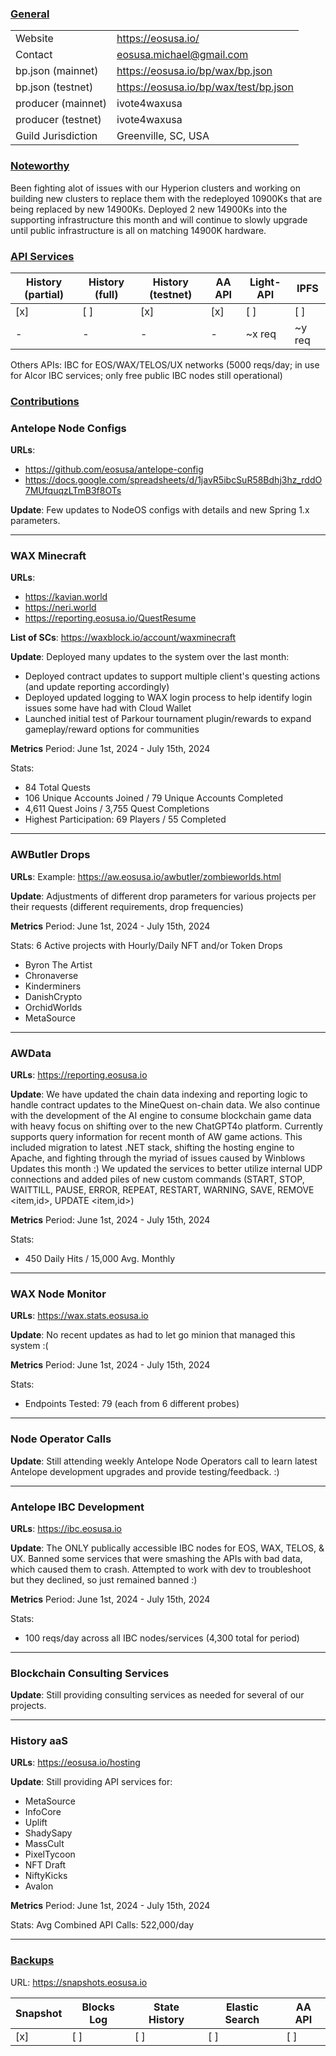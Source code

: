 ### <ins>General</ins>

|  |  |
| --- | --- |
| Website | https://eosusa.io/ |
| Contact | eosusa.michael@gmail.com |
| bp.json (mainnet) | https://eosusa.io/bp/wax/bp.json |
| bp.json (testnet) | https://eosusa.io/bp/wax/test/bp.json |
| producer (mainnet) | ivote4waxusa |
| producer (testnet) | ivote4waxusa |
| Guild Jurisdiction | Greenville, SC, USA |

### <ins>Noteworthy</ins>
Been fighting alot of issues with our Hyperion clusters and working on building new clusters to replace them with the redeployed 10900Ks that are being replaced by new 14900Ks.  Deployed 2 new 14900Ks into the supporting infrastructure this month and will continue to slowly upgrade until public infrastructure is all on matching 14900K hardware.

### <ins>API Services</ins>

| History (partial) | History (full) | History (testnet) | AA API | Light-API  | IPFS |
|--------|--------|--------|--------|--------|--------|
| [x] | [ ] | [x] | [x] | [ ] | [ ] |  [ ] |
| - | - | - | - | ~x req |  ~y req |

Others APIs: IBC for EOS/WAX/TELOS/UX networks (5000 reqs/day; in use for Alcor IBC services; only free public IBC nodes still operational)

### <ins>Contributions</ins>

### Antelope Node Configs

**URLs**: 
- https://github.com/eosusa/antelope-config
- https://docs.google.com/spreadsheets/d/1javR5ibcSuR58Bdhj3hz_rddO7MUfquqzLTmB3f8OTs

**Update**: 
Few updates to NodeOS configs with details and new Spring 1.x parameters.

---

### WAX Minecraft

**URLs**: 
- https://kavian.world
- https://neri.world
- https://reporting.eosusa.io/QuestResume

**List of SCs**: https://waxblock.io/account/waxminecraft

**Update**: 
Deployed many updates to the system over the last month:
- Deployed contract updates to support multiple client's questing actions (and update reporting accordingly)
- Deployed updated logging to WAX login process to help identify login issues some have had with Cloud Wallet
- Launched initial test of Parkour tournament plugin/rewards to expand gameplay/reward options for communities

**Metrics**
Period: June 1st, 2024 - July 15th, 2024

Stats:
- 84 Total Quests
- 106 Unique Accounts Joined / 79 Unique Accounts Completed
- 4,611 Quest Joins / 3,755 Quest Completions
- Highest Participation: 69 Players / 55 Completed

---

### AWButler Drops

**URLs**: Example: https://aw.eosusa.io/awbutler/zombieworlds.html

**Update**: 
Adjustments of different drop parameters for various projects per their requests (different requirements, drop frequencies)

**Metrics**
Period: June 1st, 2024 - July 15th, 2024

Stats:
6 Active projects with Hourly/Daily NFT and/or Token Drops
- Byron The Artist
- Chronaverse
- Kinderminers
- DanishCrypto
- OrchidWorlds
- MetaSource

---

### AWData

**URLs**: https://reporting.eosusa.io

**Update**: 
We have updated the chain data indexing and reporting logic to handle contract updates to the MineQuest on-chain data.  We also continue with the development of the AI engine to consume blockchain game data with heavy focus on shifting over to the new ChatGPT4o platform.  Currently supports query information for recent month of AW game actions.  This included migration to latest .NET stack, shifting the hosting engine to Apache, and fighting through the myriad of issues caused by Winblows Updates this month :)  We updated the services to better utilize internal UDP connections and added piles of new custom commands (START, STOP, WAITTILL, PAUSE, ERROR<n>, REPEAT, RESTART, WARNING, SAVE, REMOVE <item,id>, UPDATE <item,id>)

**Metrics**
Period: June 1st, 2024 - July 15th, 2024

Stats:
- 450 Daily Hits / 15,000 Avg. Monthly

---

### WAX Node Monitor

**URLs**: https://wax.stats.eosusa.io

**Update**: 
No recent updates as had to let go minion that managed this system :(

**Metrics**
Period: June 1st, 2024 - July 15th, 2024

Stats:
- Endpoints Tested: 79 (each from 6 different probes)

---

### Node Operator Calls

**Update**: 
Still attending weekly Antelope Node Operators call to learn latest Antelope development upgrades and provide testing/feedback. :)

---

### Antelope IBC Development

**URLs**: https://ibc.eosusa.io

**Update**: 
The ONLY publically accessible IBC nodes for EOS, WAX, TELOS, & UX.  Banned some services that were smashing the APIs with bad data, which caused them to crash.  Attempted to work with dev to troubleshoot but they declined, so just remained banned :)

**Metrics**
Period: June 1st, 2024 - July 15th, 2024

Stats:
- 100 reqs/day across all IBC nodes/services (4,300 total for period)

---

### Blockchain Consulting Services

**Update**: 
Still providing consulting services as needed for several of our projects.

---

### History aaS

**URLs**: https://eosusa.io/hosting

**Update**: 
Still providing API services for:
- MetaSource
- InfoCore
- Uplift
- ShadySapy
- MassCult
- PixelTycoon
- NFT Draft
- NiftyKicks
- Avalon

**Metrics**
Period: June 1st, 2024 - July 15th, 2024

Stats:
Avg Combined API Calls: 522,000/day

---

### <ins>Backups </ins>
URL: https://snapshots.eosusa.io

| Snapshot | Blocks Log | State History | Elastic Search | AA API |
|--------|--------|--------|--------|--------|
| [x] | [ ] | [ ] | [ ] | [ ] |


